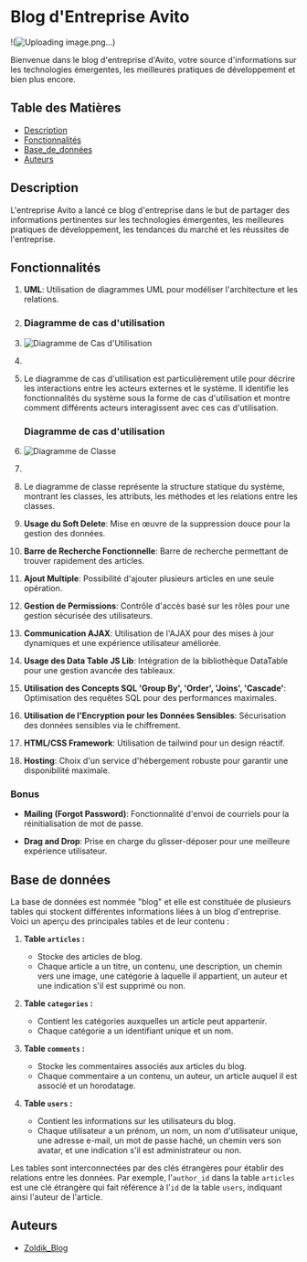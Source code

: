# Blog d'Entreprise Avito

!(![Uploading image.png…]())

Bienvenue dans le blog d'entreprise d'Avito, votre source d'informations sur les technologies émergentes, les meilleures pratiques de développement et bien plus encore.

## Table des Matières

- [Description](#description)
- [Fonctionnalités](#fonctionnalités)
- [Base_de_données](#base_de_données)
- [Auteurs](#auteurs)

## Description

L'entreprise Avito a lancé ce blog d'entreprise dans le but de partager des informations pertinentes sur les technologies émergentes, les meilleures pratiques de développement, les tendances du marché et les réussites de l'entreprise.

## Fonctionnalités

1. **UML**: Utilisation de diagrammes UML pour modéliser l'architecture et les relations.

2. ### Diagramme de cas d'utilisation

3.  ![Diagramme de Cas d'Utilisation](![image](https://github.com/Youcode-Classe-E-2023-2024/Zoldik_Blog/assets/132862036/e69059c6-4172-47bd-b4cf-1c4841e07e5d))
4. 
5. Le diagramme de cas d'utilisation est particulièrement utile pour décrire les interactions entre les acteurs externes et le système. Il identifie les fonctionnalités du système sous la forme de cas d'utilisation et montre comment différents acteurs interagissent avec ces cas d'utilisation.

   ### Diagramme de cas d'utilisation

3.  ![Diagramme de Classe](![image](https://github.com/Youcode-Classe-E-2023-2024/Zoldik_Blog/assets/132862036/f1f3d32e-5827-4c3c-a7aa-07762e73f7a7))
4. 
5. Le diagramme de classe représente la structure statique du système, montrant les classes, les attributs, les méthodes et les relations entre les classes.

6. **Usage du Soft Delete**: Mise en œuvre de la suppression douce pour la gestion des données.

7. **Barre de Recherche Fonctionnelle**: Barre de recherche permettant de trouver rapidement des articles.

8. **Ajout Multiple**: Possibilité d'ajouter plusieurs articles en une seule opération.

9. **Gestion de Permissions**: Contrôle d'accès basé sur les rôles pour une gestion sécurisée des utilisateurs.

10. **Communication AJAX**: Utilisation de l'AJAX pour des mises à jour dynamiques et une expérience utilisateur améliorée.

11. **Usage des Data Table JS Lib**: Intégration de la bibliothèque DataTable pour une gestion avancée des tableaux.

12. **Utilisation des Concepts SQL 'Group By', 'Order', 'Joins', 'Cascade'**: Optimisation des requêtes SQL pour des performances maximales.

13. **Utilisation de l'Encryption pour les Données Sensibles**: Sécurisation des données sensibles via le chiffrement.

14. **HTML/CSS Framework**: Utilisation de tailwind pour un design réactif.

15. **Hosting**: Choix d'un service d'hébergement robuste pour garantir une disponibilité maximale.

### Bonus

- **Mailing (Forgot Password)**: Fonctionnalité d'envoi de courriels pour la réinitialisation de mot de passe.

- **Drag and Drop**: Prise en charge du glisser-déposer pour une meilleure expérience utilisateur.


## Base de données

La base de données est nommée "blog" et elle est constituée de plusieurs tables qui stockent différentes informations liées à un blog d'entreprise. Voici un aperçu des principales tables et de leur contenu :

1. **Table `articles` :**
   - Stocke des articles de blog.
   - Chaque article a un titre, un contenu, une description, un chemin vers une image, une catégorie à laquelle il appartient, un auteur et une indication s'il est supprimé ou non.

2. **Table `categories` :**
   - Contient les catégories auxquelles un article peut appartenir.
   - Chaque catégorie a un identifiant unique et un nom.

3. **Table `comments` :**
   - Stocke les commentaires associés aux articles du blog.
   - Chaque commentaire a un contenu, un auteur, un article auquel il est associé et un horodatage.

4. **Table `users` :**
   - Contient les informations sur les utilisateurs du blog.
   - Chaque utilisateur a un prénom, un nom, un nom d'utilisateur unique, une adresse e-mail, un mot de passe haché, un chemin vers son avatar, et une indication s'il est administrateur ou non.

Les tables sont interconnectées par des clés étrangères pour établir des relations entre les données. Par exemple, l'`author_id` dans la table `articles` est une clé étrangère qui fait référence à l'`id` de la table `users`, indiquant ainsi l'auteur de l'article.

## Auteurs

- [Zoldik_Blog](https://github.com/Youcode-Classe-E-2023-2024/Zoldik_Blog)

